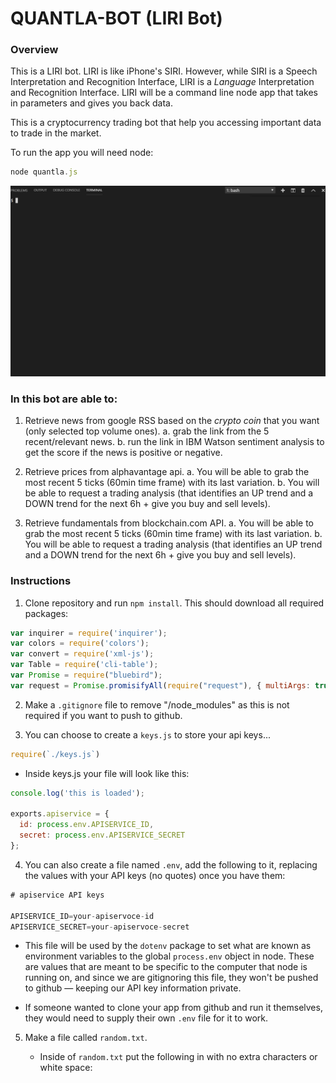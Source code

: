 # QUANTLA-BOT (LIRI Bot)

### Overview

This is a LIRI bot. LIRI is like iPhone's SIRI. However, while SIRI is a Speech Interpretation and Recognition Interface, LIRI is a _Language_ Interpretation and Recognition Interface. LIRI will be a command line node app that takes in parameters and gives you back data.

This is a cryptocurrency trading bot that help you accessing important data to trade in the market.

To run the app you will need node:
```js
node quantla.js
```

![Screenshot](images/quantla-bot_gif.gif)

### In this bot are able to:

1. Retrieve news from google RSS based on the *crypto coin* that you want (only selected top volume ones).
    a. grab the link from the 5 recent/relevant news.
    b. run the link in IBM Watson sentiment analysis to get the score if the news is positive or negative.

2. Retrieve prices from alphavantage api.
    a. You will be able to grab the most recent 5 ticks (60min time frame) with its last variation.
    b. You will be able to request a trading analysis (that identifies an UP trend and a DOWN trend for the next 6h + give you buy and sell levels).

3. Retrieve fundamentals from blockchain.com API.
    a. You will be able to grab the most recent 5 ticks (60min time frame) with its last variation.
    b. You will be able to request a trading analysis (that identifies an UP trend and a DOWN trend for the next 6h + give you buy and sell levels).



### Instructions

1. Clone repository and run `npm install`. This should download all required packages:

```js
var inquirer = require('inquirer');
var colors = require('colors');
var convert = require('xml-js');
var Table = require('cli-table');
var Promise = require("bluebird");
var request = Promise.promisifyAll(require("request"), { multiArgs: true });
```

2. Make a `.gitignore` file to remove "/node_modules" as this is not required if you want to push to github.

3. You can choose to create a `keys.js` to store your api keys... 
```js 
require(`./keys.js`)
```

* Inside keys.js your file will look like this:

```js
console.log('this is loaded');

exports.apiservice = {
  id: process.env.APISERVICE_ID,
  secret: process.env.APISERVICE_SECRET
};
```

4. You can also create a file named `.env`, add the following to it, replacing the values with your API keys (no quotes) once you have them:

```js
# apiservice API keys

APISERVICE_ID=your-apiservoce-id
APISERVICE_SECRET=your-apiservoce-secret

```

* This file will be used by the `dotenv` package to set what are known as environment variables to the global `process.env` object in node. These are values that are meant to be specific to the computer that node is running on, and since we are gitignoring this file, they won't be pushed to github &mdash; keeping our API key information private.

* If someone wanted to clone your app from github and run it themselves, they would need to supply their own `.env` file for it to work.

5. Make a file called `random.txt`.

   * Inside of `random.txt` put the following in with no extra characters or white space:

